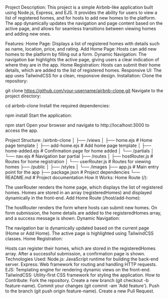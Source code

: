 Project Description:
This project is a simple Airbnb-like application built using Node.js, Express, and EJS. 
It provides the ability for users to view a list of registered homes, 
and for hosts to add new homes to the platform.
The app dynamically updates the navigation and page content based on the active page, 
and allows for seamless transitions between viewing homes and adding new ones.


Features:
Home Page: Displays a list of registered homes with details such as name, location, price, and rating.
Add Home Page: Hosts can add new homes to the platform by filling out a form.
Dynamic Navigation: The navigation bar highlights the active page, giving users a clear indication of where they are in the app.
Home Registration: Hosts can submit their home details, which are added to the list of registered homes.
Responsive UI: The app uses TailwindCSS for a clean, responsive design.
Installation:
Clone the repository:

git clone https://github.com/your-username/airbnb-clone.git
Navigate to the project directory:

cd airbnb-clone
Install the required dependencies:

npm install
Start the application:


npm start
Open your browser and navigate to http://localhost:3000 to access the app.

Project Structure:
/airbnb-clone
│
├── /views
│   ├── home.ejs          # Home page template
│   ├── add-home.ejs      # Add home page template
│   ├── home-added.ejs    # Confirmation page for home added
│   └── /partials
│       └── nav.ejs       # Navigation bar partial
├── /routes
│   ├── hostRouter.js     # Routes for home registration
│   └── userRouter.js     # Routes for viewing homes
├── /public
│   ├── /styles
│   └── /images
├── app.js                # Main entry point for the app
├── package.json          # Project dependencies
└── README.md             # Project documentation
How It Works:
Home Route (/):

The userRouter renders the home page, which displays the list of registered homes.
Homes are stored in an array (registeredHomes) and displayed dynamically in the front-end.
Add Home Route (/host/add-home):

The hostRouter renders the form where hosts can submit new homes.
On form submission, the home details are added to the registeredHomes array, and a success message is shown.
Dynamic Navigation:

The navigation bar is dynamically updated based on the current page (Home or Add Home).
The active page is highlighted using TailwindCSS classes.
Home Registration:

Hosts can register their homes, which are stored in the registeredHomes array.
After a successful submission, a confirmation page is shown.
Technologies Used:
Node.js: JavaScript runtime for building the back-end server.
Express: Web framework for routing and handling HTTP requests.
EJS: Templating engine for rendering dynamic views on the front-end.
TailwindCSS: Utility-first CSS framework for styling the application.
How to Contribute:
Fork the repository.
Create a new branch (git checkout -b feature-name).
Commit your changes (git commit -am 'Add feature').
Push to the branch (git push origin feature-name).
Create a new Pull Request.
